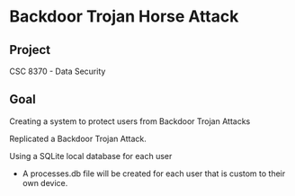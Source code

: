 # Backdoor Trojan Horse Attack
## Project
CSC 8370 - Data Security

## Goal
Creating a system to protect users from Backdoor Trojan Attacks



Replicated a Backdoor Trojan Attack.

Using a SQLite local database for each user 
  - A processes.db file will be created for each user that is custom to their own device.
  
 
